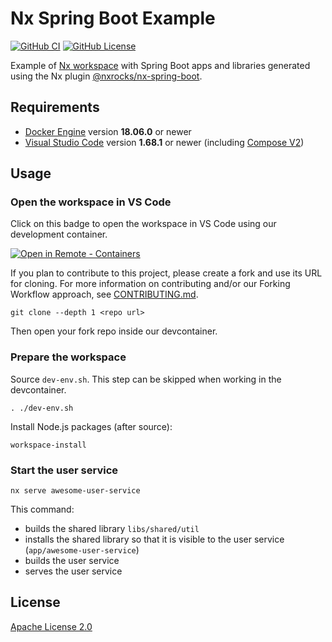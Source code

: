 # Nx Spring Boot Example

[![GitHub CI](https://img.shields.io/github/workflow/status/tschaffter/nx-spring-boot-example/CI.svg?color=007acc&labelColor=555555&logoColor=ffffff&style=for-the-badge&logo=github)](https://github.com/tschaffter/nx-spring-boot-example/actions)
[![GitHub License](https://img.shields.io/github/license/tschaffter/nx-spring-boot-example.svg?color=007acc&labelColor=555555&logoColor=ffffff&style=for-the-badge&logo=github)](https://github.com/tschaffter/nx-spring-boot-example/blob/main/LICENSE)

Example of [Nx workspace] with Spring Boot apps and libraries generated using
the Nx plugin [@nxrocks/nx-spring-boot].

## Requirements

- [Docker Engine] version **18.06.0** or newer
- [Visual Studio Code] version **1.68.1** or newer (including [Compose
  V2][compose-v2])

## Usage

### Open the workspace in VS Code

Click on this badge to open the workspace in VS Code using our development
container.

[![Open in Remote - Containers](https://img.shields.io/static/v1?label=Remote%20-%20Containers&message=Open&color=blue&logo=visualstudiocode&style=for-the-badge)](https://vscode.dev/redirect?url=vscode://ms-vscode-remote.remote-containers/cloneInVolume?url=https://github.com/tschaffter/nx-spring-boot-example "Open in VS Code Remote - Containers")

If you plan to contribute to this project, please create a fork and use its URL
for cloning. For more information on contributing and/or our Forking Workflow
approach, see [CONTRIBUTING.md](.github/CONTRIBUTING.md).

    git clone --depth 1 <repo url>

Then open your fork repo inside our devcontainer.

### Prepare the workspace

Source `dev-env.sh`. This step can be skipped when working in the devcontainer.

    . ./dev-env.sh

Install Node.js packages (after source):

    workspace-install

### Start the user service

    nx serve awesome-user-service

This command:

- builds the shared library `libs/shared/util`
- installs the shared library so that it is visible to the user service
  (`app/awesome-user-service`)
- builds the user service
- serves the user service

## License

[Apache License 2.0]

<!-- Links -->

[Nx workspace]: https://nx.dev/
[@nxrocks/nx-spring-boot]: https://github.com/tinesoft/nxrocks/tree/develop/packages/nx-spring-boot
[Docker Engine]: https://docs.docker.com/get-docker/
[compose-v2]: https://docs.docker.com/compose/cli-command/
[Visual Studio Code]: https://code.visualstudio.com/
[Apache License 2.0]: LICENSE.txt
